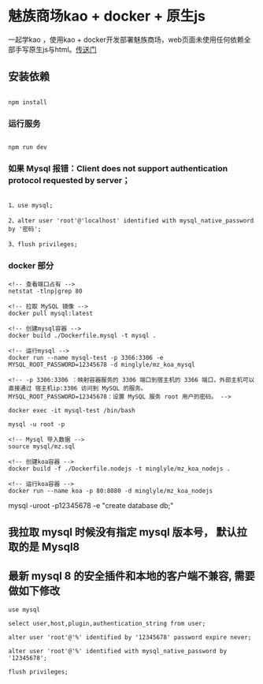 # 魅族商场kao + docker + 原生js

一起学kao ，使用kao + docker开发部署魅族商场，web页面未使用任何依赖全部手写原生js与html。[传送门](http://8.129.114.82)

## 安装依赖

```

npm install

```

### 运行服务

```

npm run dev

```

### 如果 Mysql 报错：Client does not support authentication protocol requested by server；

```

1、use mysql;

2、alter user 'root'@'localhost' identified with mysql_native_password by '密码';

3、flush privileges;

```

### docker 部分

```
<!-- 查看端口占有 -->
netstat -tlnp|grep 80

<!-- 拉取 MySQL 镜像 -->
docker pull mysql:latest

<!-- 创建mysql容器 -->
docker build ./Dockerfile.mysql -t mysql .

<!-- 运行mysql -->
docker run --name mysql-test -p 3366:3306 -e MYSQL_ROOT_PASSWORD=12345678 -d minglyle/mz_koa_mysql

<!-- -p 3306:3306 ：映射容器服务的 3306 端口到宿主机的 3366 端口，外部主机可以直接通过 宿主机ip:3306 访问到 MySQL 的服务。
MYSQL_ROOT_PASSWORD=12345678：设置 MySQL 服务 root 用户的密码。 -->

docker exec -it mysql-test /bin/bash

mysql -u root -p

<!-- Mysql 导入数据 -->
source mysql/mz.sql

<!-- 创建koa容器 -->
docker build -f ./Dockerfile.nodejs -t minglyle/mz_koa_nodejs .

<!-- 运行koa容器 -->
docker run --name koa -p 80:8080 -d minglyle/mz_koa_nodejs

```

mysql -uroot -p12345678 -e "create database db;"

## 我拉取 mysql 时候没有指定 mysql 版本号， 默认拉取的是 Mysql8

## 最新 mysql 8 的安全插件和本地的客户端不兼容, 需要做如下修改

```
use mysql

select user,host,plugin,authentication_string from user;

alter user 'root'@'%' identified by '12345678' password expire never;

alter user 'root'@'%' identified with mysql_native_password by '12345678';

flush privileges;

```
